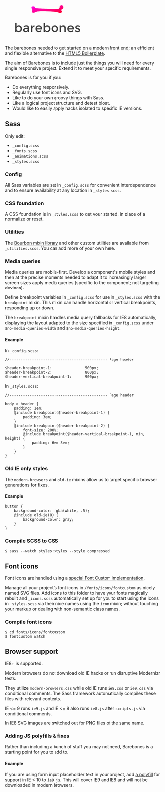 <svg width="274" height="139" viewBox="0 0 274 139" xmlns="http://www.w3.org/2000/svg">
	<title>Barebones logo</title>
	<defs>
		<linearGradient x1="0%" y1="0%" x2="100%" y2="100%" id="gradient">
			<stop stop-color="#FF00F3" offset="0%"/>
			<stop stop-color="#FF002D" offset="100%"/>
		</linearGradient>
	</defs>
	<path fill="url(#gradient)" d="M184.752 25.693c-4.598-1.699-7.22 1.639-7.893 2.91-1.177 2.222.638 4.487-2.381 6.993-3.019 2.506-4.021 1.852-13.724 2.191-9.703.339-24.354-1.129-24.354-1.129s-11.648-.411-20.138-.9c-8.49-.489-19.604.168-20.583-3.684-1.214-3.227-1.702-2.763-6.025-3.059-2.354.489-4.808.514-4.901 1.395-.682 6.472 1.955 4.854 2.838 9.91-.183 2.988-3.297 3.739-.188 7.939.37.752 3.429.711 5.878.626 1.331-.046 1.91-1.046 2.926-1.671 1.105-.68 2.545-1.221 5.414-1.578 5.51-.686 10.625-1.725 30.696-1.072s32.568 2.025 37.42 2.971c4.851.947 5.234 3.847 9.846 2.514 1.444-.417 4.609-2.985 4.533-5.168-.076-2.183-1.614-.27-2.042-2.956-.812-5.089 4.077-4.794 5.377-6.781 1.301-1.987 1.898-7.751-2.699-9.45z"/>
	<path fill="#404040" d="M51.269 92.564c2.027 1.962 3.04 4.573 3.04 7.833s-1.007 5.911-3.02 7.952c-2.014 2.041-4.36 3.062-7.041 3.062-2.68 0-5.087-1.166-7.221-3.499v3.181h-4.48v-29.503h4.48v12.048c1.76-2.677 4.067-4.016 6.921-4.016s5.294.981 7.321 2.942zm-12.481 12.943c1.227 1.286 2.72 1.928 4.48 1.928 1.76 0 3.294-.636 4.601-1.909 1.307-1.272 1.96-2.922 1.96-4.95s-.64-3.711-1.92-5.05c-1.28-1.339-2.814-2.008-4.601-2.008s-3.294.669-4.521 2.008c-1.227 1.339-1.84 3.015-1.84 5.03s.613 3.665 1.84 4.95zm37.884 5.587h-4.08v-2.823c-1.76 2.094-4.12 3.141-7.081 3.141-2.214 0-4.047-.623-5.501-1.869-1.454-1.246-2.18-2.909-2.18-4.99 0-2.081.773-3.638 2.32-4.672 1.547-1.034 3.64-1.551 6.281-1.551h5.801v-.795c0-2.81-1.573-4.215-4.721-4.215-1.974 0-4.027.716-6.161 2.147l-2-2.783c2.587-2.041 5.521-3.062 8.801-3.062 2.507 0 4.554.63 6.141 1.889 1.587 1.259 2.38 3.241 2.38 5.944v13.638zm-4.48-7.873v-1.789h-5.041c-3.227 0-4.841 1.007-4.841 3.022 0 1.034.4 1.822 1.2 2.366.8.543 1.914.815 3.34.815 1.427 0 2.674-.398 3.74-1.193 1.067-.795 1.6-1.869 1.6-3.221zm21.882-9.105c-2.214 0-3.88.716-5.001 2.147-1.12 1.431-1.68 3.353-1.68 5.765v9.066h-4.48v-21.153h4.48v4.255c.72-1.325 1.7-2.412 2.94-3.26 1.24-.848 2.554-1.286 3.94-1.312l.04 4.493h-.24zm24.523 8.35h-16.682c.107 1.537.813 2.777 2.12 3.718 1.307.941 2.8 1.412 4.48 1.412 2.667 0 4.694-.835 6.081-2.505l2.56 2.783c-2.294 2.359-5.281 3.539-8.961 3.539-2.987 0-5.527-.987-7.621-2.962-2.094-1.975-3.14-4.626-3.14-7.952 0-3.327 1.067-5.971 3.2-7.933 2.134-1.962 4.647-2.942 7.541-2.942s5.354.868 7.381 2.604c2.027 1.736 3.04 4.129 3.04 7.177v3.062zm-16.682-3.499h12.201c0-1.776-.56-3.141-1.68-4.095-1.12-.954-2.5-1.431-4.14-1.431-1.64 0-3.114.497-4.42 1.491-1.307.994-1.96 2.339-1.96 4.036zm40.324-6.402c2.027 1.962 3.04 4.573 3.04 7.833s-1.007 5.911-3.02 7.952c-2.014 2.041-4.36 3.062-7.041 3.062-2.68 0-5.087-1.166-7.221-3.499v3.181h-4.48v-29.503h4.48v12.048c1.76-2.677 4.067-4.016 6.921-4.016s5.294.981 7.321 2.942zm-12.481 12.943c1.227 1.286 2.72 1.928 4.48 1.928 1.76 0 3.294-.636 4.601-1.909 1.307-1.272 1.96-2.922 1.96-4.95s-.64-3.711-1.92-5.05c-1.28-1.339-2.814-2.008-4.601-2.008s-3.294.669-4.52 2.008c-1.227 1.339-1.84 3.015-1.84 5.03s.613 3.665 1.84 4.95zm30.443 5.905c-3.2 0-5.867-1.054-8.001-3.161-2.134-2.107-3.2-4.685-3.2-7.734 0-3.048 1.067-5.626 3.2-7.734 2.134-2.107 4.801-3.161 8.001-3.161 3.2 0 5.867 1.054 8.001 3.161 2.134 2.107 3.2 4.685 3.2 7.734 0 3.048-1.067 5.626-3.2 7.734-2.134 2.107-4.801 3.161-8.001 3.161zm0-3.976c1.947 0 3.554-.643 4.821-1.928 1.267-1.286 1.9-2.949 1.9-4.99 0-2.041-.633-3.704-1.9-4.99s-2.874-1.928-4.821-1.928c-1.947 0-3.554.643-4.821 1.928-1.267 1.286-1.9 2.949-1.9 4.99 0 2.041.633 3.704 1.9 4.99s2.874 1.928 4.821 1.928zm20.762-7.793v11.451h-4.48v-21.153h4.48v3.857c.72-1.299 1.714-2.319 2.98-3.062 1.267-.742 2.634-1.113 4.1-1.113 2.4 0 4.34.729 5.821 2.187 1.48 1.458 2.22 3.565 2.22 6.322v12.962h-4.48v-11.61c0-3.897-1.627-5.845-4.881-5.845-1.547 0-2.894.51-4.04 1.531-1.147 1.021-1.72 2.512-1.72 4.473zm41.165 2.823h-16.682c.107 1.537.813 2.777 2.12 3.718 1.307.941 2.8 1.412 4.48 1.412 2.667 0 4.694-.835 6.081-2.505l2.56 2.783c-2.294 2.359-5.281 3.539-8.961 3.539-2.987 0-5.527-.987-7.621-2.962-2.094-1.975-3.14-4.626-3.14-7.952 0-3.327 1.067-5.971 3.2-7.933 2.134-1.962 4.647-2.942 7.541-2.942s5.354.868 7.381 2.604c2.027 1.736 3.04 4.129 3.04 7.177v3.062zm-16.682-3.499h12.201c0-1.776-.56-3.141-1.68-4.095-1.12-.954-2.5-1.431-4.14-1.431-1.64 0-3.114.497-4.42 1.491-1.307.994-1.96 2.339-1.96 4.036zm34.564 10.636c-1.467 1.206-3.347 1.809-5.641 1.809-1.547 0-3.154-.278-4.821-.835-1.667-.557-3.14-1.339-4.42-2.346l2.16-3.459c2.48 1.856 4.881 2.783 7.201 2.783 1.013 0 1.814-.232 2.4-.696.587-.464.88-1.054.88-1.769 0-1.06-1.413-2.015-4.24-2.863-.213-.08-.373-.133-.48-.159-4.427-1.193-6.641-3.181-6.641-5.964 0-1.962.767-3.532 2.3-4.712 1.534-1.18 3.527-1.769 5.981-1.769 2.454 0 4.774.716 6.961 2.147l-1.68 3.3c-1.734-1.14-3.614-1.71-5.641-1.71-1.067 0-1.934.192-2.6.577-.667.384-1 .961-1 1.73 0 .689.347 1.193 1.04 1.511.48.239 1.153.464 2.02.676.867.212 1.634.424 2.3.636.667.212 1.313.451 1.94.716.627.265 1.3.636 2.02 1.113 1.44.954 2.16 2.439 2.16 4.453 0 2.015-.733 3.625-2.2 4.831z"/>
</svg>

The barebones needed to get started on a modern front end; an efficient and flexible alternative to the [HTML5 Boilerplate](http://html5boilerplate.com).

The aim of Barebones is to include just the things you will need for every single responsive project. Extend it to meet your specific requirements.

Barebones is for you if you:

- Do everything responsively.
- Regularly use font icons and SVG.
- Like to do your own groovy things with Sass.
- Like a logical project structure and detest bloat.
- Would like to easily apply hacks isolated to specific IE versions.

## Sass

Only edit:

- `_config.scss`
- `_fonts.scss`
- `_animations.scss`
- `_styles.scss`

### Config

All Sass variables are set in `_config.scss` for convenient interdependence and to ensure availability at any location in `_styles.scss`.

### CSS foundation

A [CSS foundation](http://jaydenseric.com/blog/forget-normalize-or-resets-lay-your-own-css-foundation) is in `_styles.scss` to get your started, in place of a normalize or reset.

### Utilities

The [Bourbon mixin library](http://bourbon.io) and other custom utilities are available from `_utilities.scss`. You can add more of your own here.

### Media queries

Media queries are mobile-first. Develop a component's mobile styles and then at the precise moments needed to adapt it to increasingly larger screen sizes apply media queries (specific to the component; not targeting devices).

Define breakpoint variables in `_config.scss` for use in `_styles.scss` with the `breakpoint` mixin. This mixin can handle horizontal or vertical breakpoints, responding up or down.

The `breakpoint` mixin handles media query fallbacks for IE8 automatically, displaying the layout adapted to the size specified in `_config.scss` under `$no-media-queries-width` and `$no-media-queries-height`.

#### Example

In `_config.scss`:

    //-------------------------------------------- Page header

    $header-breakpoint-1:				500px;
    $header-breakpoint-2:				800px;
    $header-vertical-breakpoint-1:		900px;

In `_styles.scss`:

    //-------------------------------------------- Page header
    
	body > header {
		padding: 1em;
		@include breakpoint($header-breakpoint-1) {
    	    padding: 3em;
        }
        @include breakpoint($header-breakpoint-2) {
    	    font-size: 200%;
    	    @include breakpoint($header-vertical-breakpoint-1, min, height) {
    	    	padding: 6em 3em;
            }
        }
	}

### Old IE only styles

The `modern-browsers` and `old-ie` mixins allow us to target specific browser generations for fixes.

#### Example

    button {
    	background-color: rgba(white, .5);
    	@include old-ie(8) {
    		background-color: gray;
    	}
    }

### Compile SCSS to CSS

    $ sass --watch styles:styles --style compressed

## Font icons

Font icons are handled using a [special Font Custom implementation](http://jaydenseric.com/blog/font-icons-like-a-boss-with-sass-and-font-custom).

Manage all your project's font icons in `/fonts/icons/fontcustom` as nicely named SVG files. Add icons to this folder to have your fonts magically rebuilt and `_icons.scss` automatically set up for you to start using the icons in `_styles.scss` via their nice names using the `icon` mixin; without touching your markup or dealing with non-semantic class names.

### Compile font icons

    $ cd fonts/icons/fontcustom
    $ fontcustom watch

## Browser support

IE8+ is supported.

Modern browsers do not download old IE hacks or run disruptive Modernizr tests.

They utilize `modern-browsers.css` while old IE runs `ie8.css` or `ie9.css` via conditional comments. The Sass framework automatically compiles these files with relevant contents.

IE <= 9 runs `ie9.js` and IE <= 8 also runs `ie8.js` after `scripts.js` via conditional comments.

In IE8 SVG images are switched out for PNG files of the same name.

### Adding JS polyfills & fixes

Rather than including a bunch of stuff you may not need, Barebones is a starting point for you to add to.

#### Example

If you are using form input placeholder text in your project, add [a polyfill](http://mths.be/placeholder) for support in IE < 10 to `ie9.js`. This will cover IE9 and IE8 and will not be downloaded in modern browsers.